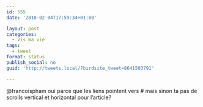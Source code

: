 ```yaml
---
id: 555
date: '2010-02-04T17:59:34+01:00'

layout: post
categories:
  - Vis ma vie
tags:
  - tweet
format: status
publish_social: no
guid: 'http://tweets.local/?birdsite_tweet=8641503791'

---
```


@francoispham oui parce que les liens pointent vers # mais sinon ta pas de scrolls vertical et horizontal pour l’article?